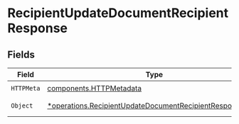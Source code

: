 # RecipientUpdateDocumentRecipientResponse


## Fields

| Field                                                                                                                               | Type                                                                                                                                | Required                                                                                                                            | Description                                                                                                                         |
| ----------------------------------------------------------------------------------------------------------------------------------- | ----------------------------------------------------------------------------------------------------------------------------------- | ----------------------------------------------------------------------------------------------------------------------------------- | ----------------------------------------------------------------------------------------------------------------------------------- |
| `HTTPMeta`                                                                                                                          | [components.HTTPMetadata](../../models/components/httpmetadata.md)                                                                  | :heavy_check_mark:                                                                                                                  | N/A                                                                                                                                 |
| `Object`                                                                                                                            | [*operations.RecipientUpdateDocumentRecipientResponseBody](../../models/operations/recipientupdatedocumentrecipientresponsebody.md) | :heavy_minus_sign:                                                                                                                  | Successful response                                                                                                                 |